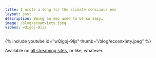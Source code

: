 ```yaml
---
title: I wrote a song for the climate conscious emo
layout: post
description: Being an emo used to be so easy…
image: /blog/ecoanxiety.jpeg
videos: wQigoj-9Ijs 
---
```


<!-- {% include refrost-style %} -->

{% include youtube id="wQigoj-9Ijs" thumb="/blog/ecoanxiety.jpeg" %}

Available on [all streaming sites](https://distrokid.com/hyperfollow/olifrost/eco-anxiety-emo-animosity), or like, whatever.